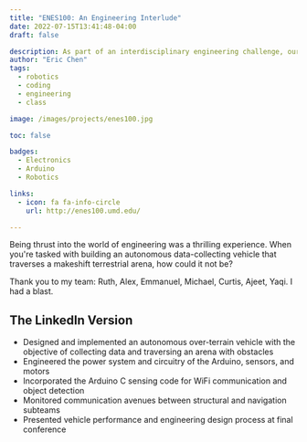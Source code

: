 ```yaml
---
title: "ENES100: An Engineering Interlude"
date: 2022-07-15T13:41:48-04:00
draft: false

description: As part of an interdisciplinary engineering challenge, our team built an autonomous vehicle that traversed a obstacle-ridden arena and collected data from a simulated crash site.
author: "Eric Chen"
tags:
  - robotics
  - coding
  - engineering
  - class

image: /images/projects/enes100.jpg

toc: false

badges: 
  - Electronics
  - Arduino 
  - Robotics

links:
  - icon: fa fa-info-circle
    url: http://enes100.umd.edu/

---
```


Being thrust into the world of engineering was a thrilling experience. When you're tasked with building an autonomous data-collecting vehicle that traverses a makeshift terrestrial arena, how could it not be? 

Thank you to my team: Ruth, Alex, Emmanuel, Michael, Curtis, Ajeet, Yaqi. I had a blast. 

## The LinkedIn Version

- Designed and implemented an autonomous over-terrain vehicle with the objective of collecting data and traversing an arena with obstacles
- Engineered the power system and circuitry of the Arduino, sensors, and motors
- Incorporated the Arduino C sensing code for WiFi communication and object detection
- Monitored communication avenues between structural and navigation subteams
- Presented vehicle performance and engineering design process at final conference
 